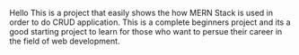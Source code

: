 Hello This is a project that easily shows the how MERN Stack is used in order to do CRUD application.
This is a complete beginners project and its a good starting project to learn for those who want to persue their career in the field of web development.

